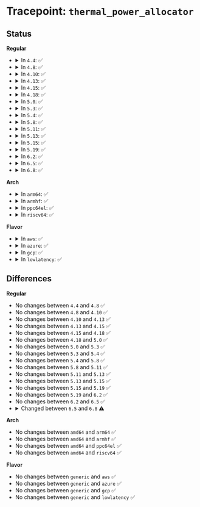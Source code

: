 # Tracepoint: <code>thermal_power_allocator</code>

## Status
<b>Regular</b>
<ul>
<li>
<details>
<summary>In <code>4.4</code>: ✅</summary>

Event:

```c
struct trace_event_raw_thermal_power_allocator {
    struct trace_entry ent;
    int tz_id;
    u32 __data_loc_req_power;
    u32 total_req_power;
    u32 __data_loc_granted_power;
    u32 total_granted_power;
    size_t num_actors;
    u32 power_range;
    u32 max_allocatable_power;
    int current_temp;
    s32 delta_temp;
    char __data[0];
};
```
Function:

```c
void trace_event_raw_event_thermal_power_allocator(void *__data, struct thermal_zone_device *tz, u32 *req_power, u32 total_req_power, u32 *granted_power, u32 total_granted_power, size_t num_actors, u32 power_range, u32 max_allocatable_power, int current_temp, s32 delta_temp);
```
</details>
</li>
<li>
<details>
<summary>In <code>4.8</code>: ✅</summary>

Event:

```c
struct trace_event_raw_thermal_power_allocator {
    struct trace_entry ent;
    int tz_id;
    u32 __data_loc_req_power;
    u32 total_req_power;
    u32 __data_loc_granted_power;
    u32 total_granted_power;
    size_t num_actors;
    u32 power_range;
    u32 max_allocatable_power;
    int current_temp;
    s32 delta_temp;
    char __data[0];
};
```
Function:

```c
void trace_event_raw_event_thermal_power_allocator(void *__data, struct thermal_zone_device *tz, u32 *req_power, u32 total_req_power, u32 *granted_power, u32 total_granted_power, size_t num_actors, u32 power_range, u32 max_allocatable_power, int current_temp, s32 delta_temp);
```
</details>
</li>
<li>
<details>
<summary>In <code>4.10</code>: ✅</summary>

Event:

```c
struct trace_event_raw_thermal_power_allocator {
    struct trace_entry ent;
    int tz_id;
    u32 __data_loc_req_power;
    u32 total_req_power;
    u32 __data_loc_granted_power;
    u32 total_granted_power;
    size_t num_actors;
    u32 power_range;
    u32 max_allocatable_power;
    int current_temp;
    s32 delta_temp;
    char __data[0];
};
```
Function:

```c
void trace_event_raw_event_thermal_power_allocator(void *__data, struct thermal_zone_device *tz, u32 *req_power, u32 total_req_power, u32 *granted_power, u32 total_granted_power, size_t num_actors, u32 power_range, u32 max_allocatable_power, int current_temp, s32 delta_temp);
```
</details>
</li>
<li>
<details>
<summary>In <code>4.13</code>: ✅</summary>

Event:

```c
struct trace_event_raw_thermal_power_allocator {
    struct trace_entry ent;
    int tz_id;
    u32 __data_loc_req_power;
    u32 total_req_power;
    u32 __data_loc_granted_power;
    u32 total_granted_power;
    size_t num_actors;
    u32 power_range;
    u32 max_allocatable_power;
    int current_temp;
    s32 delta_temp;
    char __data[0];
};
```
Function:

```c
void trace_event_raw_event_thermal_power_allocator(void *__data, struct thermal_zone_device *tz, u32 *req_power, u32 total_req_power, u32 *granted_power, u32 total_granted_power, size_t num_actors, u32 power_range, u32 max_allocatable_power, int current_temp, s32 delta_temp);
```
</details>
</li>
<li>
<details>
<summary>In <code>4.15</code>: ✅</summary>

Event:

```c
struct trace_event_raw_thermal_power_allocator {
    struct trace_entry ent;
    int tz_id;
    u32 __data_loc_req_power;
    u32 total_req_power;
    u32 __data_loc_granted_power;
    u32 total_granted_power;
    size_t num_actors;
    u32 power_range;
    u32 max_allocatable_power;
    int current_temp;
    s32 delta_temp;
    char __data[0];
};
```
Function:

```c
void trace_event_raw_event_thermal_power_allocator(void *__data, struct thermal_zone_device *tz, u32 *req_power, u32 total_req_power, u32 *granted_power, u32 total_granted_power, size_t num_actors, u32 power_range, u32 max_allocatable_power, int current_temp, s32 delta_temp);
```
</details>
</li>
<li>
<details>
<summary>In <code>4.18</code>: ✅</summary>

Event:

```c
struct trace_event_raw_thermal_power_allocator {
    struct trace_entry ent;
    int tz_id;
    u32 __data_loc_req_power;
    u32 total_req_power;
    u32 __data_loc_granted_power;
    u32 total_granted_power;
    size_t num_actors;
    u32 power_range;
    u32 max_allocatable_power;
    int current_temp;
    s32 delta_temp;
    char __data[0];
};
```
Function:

```c
void trace_event_raw_event_thermal_power_allocator(void *__data, struct thermal_zone_device *tz, u32 *req_power, u32 total_req_power, u32 *granted_power, u32 total_granted_power, size_t num_actors, u32 power_range, u32 max_allocatable_power, int current_temp, s32 delta_temp);
```
</details>
</li>
<li>
<details>
<summary>In <code>5.0</code>: ✅</summary>

Event:

```c
struct trace_event_raw_thermal_power_allocator {
    struct trace_entry ent;
    int tz_id;
    u32 __data_loc_req_power;
    u32 total_req_power;
    u32 __data_loc_granted_power;
    u32 total_granted_power;
    size_t num_actors;
    u32 power_range;
    u32 max_allocatable_power;
    int current_temp;
    s32 delta_temp;
    char __data[0];
};
```
Function:

```c
void trace_event_raw_event_thermal_power_allocator(void *__data, struct thermal_zone_device *tz, u32 *req_power, u32 total_req_power, u32 *granted_power, u32 total_granted_power, size_t num_actors, u32 power_range, u32 max_allocatable_power, int current_temp, s32 delta_temp);
```
</details>
</li>
<li>
<details>
<summary>In <code>5.3</code>: ✅</summary>

Event:

```c
struct trace_event_raw_thermal_power_allocator {
    struct trace_entry ent;
    int tz_id;
    u32 __data_loc_req_power;
    u32 total_req_power;
    u32 __data_loc_granted_power;
    u32 total_granted_power;
    size_t num_actors;
    u32 power_range;
    u32 max_allocatable_power;
    int current_temp;
    s32 delta_temp;
    char __data[0];
};
```
Function:

```c
void trace_event_raw_event_thermal_power_allocator(void *__data, struct thermal_zone_device *tz, u32 *req_power, u32 total_req_power, u32 *granted_power, u32 total_granted_power, size_t num_actors, u32 power_range, u32 max_allocatable_power, int current_temp, s32 delta_temp);
```
</details>
</li>
<li>
<details>
<summary>In <code>5.4</code>: ✅</summary>

Event:

```c
struct trace_event_raw_thermal_power_allocator {
    struct trace_entry ent;
    int tz_id;
    u32 __data_loc_req_power;
    u32 total_req_power;
    u32 __data_loc_granted_power;
    u32 total_granted_power;
    size_t num_actors;
    u32 power_range;
    u32 max_allocatable_power;
    int current_temp;
    s32 delta_temp;
    char __data[0];
};
```
Function:

```c
void trace_event_raw_event_thermal_power_allocator(void *__data, struct thermal_zone_device *tz, u32 *req_power, u32 total_req_power, u32 *granted_power, u32 total_granted_power, size_t num_actors, u32 power_range, u32 max_allocatable_power, int current_temp, s32 delta_temp);
```
</details>
</li>
<li>
<details>
<summary>In <code>5.8</code>: ✅</summary>

Event:

```c
struct trace_event_raw_thermal_power_allocator {
    struct trace_entry ent;
    int tz_id;
    u32 __data_loc_req_power;
    u32 total_req_power;
    u32 __data_loc_granted_power;
    u32 total_granted_power;
    size_t num_actors;
    u32 power_range;
    u32 max_allocatable_power;
    int current_temp;
    s32 delta_temp;
    char __data[0];
};
```
Function:

```c
void trace_event_raw_event_thermal_power_allocator(void *__data, struct thermal_zone_device *tz, u32 *req_power, u32 total_req_power, u32 *granted_power, u32 total_granted_power, size_t num_actors, u32 power_range, u32 max_allocatable_power, int current_temp, s32 delta_temp);
```
</details>
</li>
<li>
<details>
<summary>In <code>5.11</code>: ✅</summary>

Event:

```c
struct trace_event_raw_thermal_power_allocator {
    struct trace_entry ent;
    int tz_id;
    u32 __data_loc_req_power;
    u32 total_req_power;
    u32 __data_loc_granted_power;
    u32 total_granted_power;
    size_t num_actors;
    u32 power_range;
    u32 max_allocatable_power;
    int current_temp;
    s32 delta_temp;
    char __data[0];
};
```
Function:

```c
void trace_event_raw_event_thermal_power_allocator(void *__data, struct thermal_zone_device *tz, u32 *req_power, u32 total_req_power, u32 *granted_power, u32 total_granted_power, size_t num_actors, u32 power_range, u32 max_allocatable_power, int current_temp, s32 delta_temp);
```
</details>
</li>
<li>
<details>
<summary>In <code>5.13</code>: ✅</summary>

Event:

```c
struct trace_event_raw_thermal_power_allocator {
    struct trace_entry ent;
    int tz_id;
    u32 __data_loc_req_power;
    u32 total_req_power;
    u32 __data_loc_granted_power;
    u32 total_granted_power;
    size_t num_actors;
    u32 power_range;
    u32 max_allocatable_power;
    int current_temp;
    s32 delta_temp;
    char __data[0];
};
```
Function:

```c
void trace_event_raw_event_thermal_power_allocator(void *__data, struct thermal_zone_device *tz, u32 *req_power, u32 total_req_power, u32 *granted_power, u32 total_granted_power, size_t num_actors, u32 power_range, u32 max_allocatable_power, int current_temp, s32 delta_temp);
```
</details>
</li>
<li>
<details>
<summary>In <code>5.15</code>: ✅</summary>

Event:

```c
struct trace_event_raw_thermal_power_allocator {
    struct trace_entry ent;
    int tz_id;
    u32 __data_loc_req_power;
    u32 total_req_power;
    u32 __data_loc_granted_power;
    u32 total_granted_power;
    size_t num_actors;
    u32 power_range;
    u32 max_allocatable_power;
    int current_temp;
    s32 delta_temp;
    char __data[0];
};
```
Function:

```c
void trace_event_raw_event_thermal_power_allocator(void *__data, struct thermal_zone_device *tz, u32 *req_power, u32 total_req_power, u32 *granted_power, u32 total_granted_power, size_t num_actors, u32 power_range, u32 max_allocatable_power, int current_temp, s32 delta_temp);
```
</details>
</li>
<li>
<details>
<summary>In <code>5.19</code>: ✅</summary>

Event:

```c
struct trace_event_raw_thermal_power_allocator {
    struct trace_entry ent;
    int tz_id;
    u32 __data_loc_req_power;
    u32 total_req_power;
    u32 __data_loc_granted_power;
    u32 total_granted_power;
    size_t num_actors;
    u32 power_range;
    u32 max_allocatable_power;
    int current_temp;
    s32 delta_temp;
    char __data[0];
};
```
Function:

```c
void trace_event_raw_event_thermal_power_allocator(void *__data, struct thermal_zone_device *tz, u32 *req_power, u32 total_req_power, u32 *granted_power, u32 total_granted_power, size_t num_actors, u32 power_range, u32 max_allocatable_power, int current_temp, s32 delta_temp);
```
</details>
</li>
<li>
<details>
<summary>In <code>6.2</code>: ✅</summary>

Event:

```c
struct trace_event_raw_thermal_power_allocator {
    struct trace_entry ent;
    int tz_id;
    u32 __data_loc_req_power;
    u32 total_req_power;
    u32 __data_loc_granted_power;
    u32 total_granted_power;
    size_t num_actors;
    u32 power_range;
    u32 max_allocatable_power;
    int current_temp;
    s32 delta_temp;
    char __data[0];
};
```
Function:

```c
void trace_event_raw_event_thermal_power_allocator(void *__data, struct thermal_zone_device *tz, u32 *req_power, u32 total_req_power, u32 *granted_power, u32 total_granted_power, size_t num_actors, u32 power_range, u32 max_allocatable_power, int current_temp, s32 delta_temp);
```
</details>
</li>
<li>
<details>
<summary>In <code>6.5</code>: ✅</summary>

Event:

```c
struct trace_event_raw_thermal_power_allocator {
    struct trace_entry ent;
    int tz_id;
    u32 __data_loc_req_power;
    u32 total_req_power;
    u32 __data_loc_granted_power;
    u32 total_granted_power;
    size_t num_actors;
    u32 power_range;
    u32 max_allocatable_power;
    int current_temp;
    s32 delta_temp;
    char __data[0];
};
```
Function:

```c
void trace_event_raw_event_thermal_power_allocator(void *__data, struct thermal_zone_device *tz, u32 *req_power, u32 total_req_power, u32 *granted_power, u32 total_granted_power, size_t num_actors, u32 power_range, u32 max_allocatable_power, int current_temp, s32 delta_temp);
```
</details>
</li>
<li>
<details>
<summary>In <code>6.8</code>: ✅</summary>

Event:

```c
struct trace_event_raw_thermal_power_allocator {
    struct trace_entry ent;
    int tz_id;
    u32 total_req_power;
    u32 total_granted_power;
    size_t num_actors;
    u32 power_range;
    u32 max_allocatable_power;
    int current_temp;
    s32 delta_temp;
    char __data[0];
};
```
Function:

```c
void trace_event_raw_event_thermal_power_allocator(void *__data, struct thermal_zone_device *tz, u32 total_req_power, u32 total_granted_power, int num_actors, u32 power_range, u32 max_allocatable_power, int current_temp, s32 delta_temp);
```
</details>
</li>
</ul>
<b>Arch</b>
<ul>
<li>
<details>
<summary>In <code>arm64</code>: ✅</summary>

Event:

```c
struct trace_event_raw_thermal_power_allocator {
    struct trace_entry ent;
    int tz_id;
    u32 __data_loc_req_power;
    u32 total_req_power;
    u32 __data_loc_granted_power;
    u32 total_granted_power;
    size_t num_actors;
    u32 power_range;
    u32 max_allocatable_power;
    int current_temp;
    s32 delta_temp;
    char __data[0];
};
```
Function:

```c
void trace_event_raw_event_thermal_power_allocator(void *__data, struct thermal_zone_device *tz, u32 *req_power, u32 total_req_power, u32 *granted_power, u32 total_granted_power, size_t num_actors, u32 power_range, u32 max_allocatable_power, int current_temp, s32 delta_temp);
```
</details>
</li>
<li>
<details>
<summary>In <code>armhf</code>: ✅</summary>

Event:

```c
struct trace_event_raw_thermal_power_allocator {
    struct trace_entry ent;
    int tz_id;
    u32 __data_loc_req_power;
    u32 total_req_power;
    u32 __data_loc_granted_power;
    u32 total_granted_power;
    size_t num_actors;
    u32 power_range;
    u32 max_allocatable_power;
    int current_temp;
    s32 delta_temp;
    char __data[0];
};
```
Function:

```c
void trace_event_raw_event_thermal_power_allocator(void *__data, struct thermal_zone_device *tz, u32 *req_power, u32 total_req_power, u32 *granted_power, u32 total_granted_power, size_t num_actors, u32 power_range, u32 max_allocatable_power, int current_temp, s32 delta_temp);
```
</details>
</li>
<li>
<details>
<summary>In <code>ppc64el</code>: ✅</summary>

Event:

```c
struct trace_event_raw_thermal_power_allocator {
    struct trace_entry ent;
    int tz_id;
    u32 __data_loc_req_power;
    u32 total_req_power;
    u32 __data_loc_granted_power;
    u32 total_granted_power;
    size_t num_actors;
    u32 power_range;
    u32 max_allocatable_power;
    int current_temp;
    s32 delta_temp;
    char __data[0];
};
```
Function:

```c
void trace_event_raw_event_thermal_power_allocator(void *__data, struct thermal_zone_device *tz, u32 *req_power, u32 total_req_power, u32 *granted_power, u32 total_granted_power, size_t num_actors, u32 power_range, u32 max_allocatable_power, int current_temp, s32 delta_temp);
```
</details>
</li>
<li>
<details>
<summary>In <code>riscv64</code>: ✅</summary>

Event:

```c
struct trace_event_raw_thermal_power_allocator {
    struct trace_entry ent;
    int tz_id;
    u32 __data_loc_req_power;
    u32 total_req_power;
    u32 __data_loc_granted_power;
    u32 total_granted_power;
    size_t num_actors;
    u32 power_range;
    u32 max_allocatable_power;
    int current_temp;
    s32 delta_temp;
    char __data[0];
};
```
Function:

```c
void trace_event_raw_event_thermal_power_allocator(void *__data, struct thermal_zone_device *tz, u32 *req_power, u32 total_req_power, u32 *granted_power, u32 total_granted_power, size_t num_actors, u32 power_range, u32 max_allocatable_power, int current_temp, s32 delta_temp);
```
</details>
</li>
</ul>
<b>Flavor</b>
<ul>
<li>
<details>
<summary>In <code>aws</code>: ✅</summary>

Event:

```c
struct trace_event_raw_thermal_power_allocator {
    struct trace_entry ent;
    int tz_id;
    u32 __data_loc_req_power;
    u32 total_req_power;
    u32 __data_loc_granted_power;
    u32 total_granted_power;
    size_t num_actors;
    u32 power_range;
    u32 max_allocatable_power;
    int current_temp;
    s32 delta_temp;
    char __data[0];
};
```
Function:

```c
void trace_event_raw_event_thermal_power_allocator(void *__data, struct thermal_zone_device *tz, u32 *req_power, u32 total_req_power, u32 *granted_power, u32 total_granted_power, size_t num_actors, u32 power_range, u32 max_allocatable_power, int current_temp, s32 delta_temp);
```
</details>
</li>
<li>
<details>
<summary>In <code>azure</code>: ✅</summary>

Event:

```c
struct trace_event_raw_thermal_power_allocator {
    struct trace_entry ent;
    int tz_id;
    u32 __data_loc_req_power;
    u32 total_req_power;
    u32 __data_loc_granted_power;
    u32 total_granted_power;
    size_t num_actors;
    u32 power_range;
    u32 max_allocatable_power;
    int current_temp;
    s32 delta_temp;
    char __data[0];
};
```
Function:

```c
void trace_event_raw_event_thermal_power_allocator(void *__data, struct thermal_zone_device *tz, u32 *req_power, u32 total_req_power, u32 *granted_power, u32 total_granted_power, size_t num_actors, u32 power_range, u32 max_allocatable_power, int current_temp, s32 delta_temp);
```
</details>
</li>
<li>
<details>
<summary>In <code>gcp</code>: ✅</summary>

Event:

```c
struct trace_event_raw_thermal_power_allocator {
    struct trace_entry ent;
    int tz_id;
    u32 __data_loc_req_power;
    u32 total_req_power;
    u32 __data_loc_granted_power;
    u32 total_granted_power;
    size_t num_actors;
    u32 power_range;
    u32 max_allocatable_power;
    int current_temp;
    s32 delta_temp;
    char __data[0];
};
```
Function:

```c
void trace_event_raw_event_thermal_power_allocator(void *__data, struct thermal_zone_device *tz, u32 *req_power, u32 total_req_power, u32 *granted_power, u32 total_granted_power, size_t num_actors, u32 power_range, u32 max_allocatable_power, int current_temp, s32 delta_temp);
```
</details>
</li>
<li>
<details>
<summary>In <code>lowlatency</code>: ✅</summary>

Event:

```c
struct trace_event_raw_thermal_power_allocator {
    struct trace_entry ent;
    int tz_id;
    u32 __data_loc_req_power;
    u32 total_req_power;
    u32 __data_loc_granted_power;
    u32 total_granted_power;
    size_t num_actors;
    u32 power_range;
    u32 max_allocatable_power;
    int current_temp;
    s32 delta_temp;
    char __data[0];
};
```
Function:

```c
void trace_event_raw_event_thermal_power_allocator(void *__data, struct thermal_zone_device *tz, u32 *req_power, u32 total_req_power, u32 *granted_power, u32 total_granted_power, size_t num_actors, u32 power_range, u32 max_allocatable_power, int current_temp, s32 delta_temp);
```
</details>
</li>
</ul>

## Differences
<b>Regular</b>
<ul>
<li>
No changes between <code>4.4</code> and <code>4.8</code> ✅
</li>
<li>
No changes between <code>4.8</code> and <code>4.10</code> ✅
</li>
<li>
No changes between <code>4.10</code> and <code>4.13</code> ✅
</li>
<li>
No changes between <code>4.13</code> and <code>4.15</code> ✅
</li>
<li>
No changes between <code>4.15</code> and <code>4.18</code> ✅
</li>
<li>
No changes between <code>4.18</code> and <code>5.0</code> ✅
</li>
<li>
No changes between <code>5.0</code> and <code>5.3</code> ✅
</li>
<li>
No changes between <code>5.3</code> and <code>5.4</code> ✅
</li>
<li>
No changes between <code>5.4</code> and <code>5.8</code> ✅
</li>
<li>
No changes between <code>5.8</code> and <code>5.11</code> ✅
</li>
<li>
No changes between <code>5.11</code> and <code>5.13</code> ✅
</li>
<li>
No changes between <code>5.13</code> and <code>5.15</code> ✅
</li>
<li>
No changes between <code>5.15</code> and <code>5.19</code> ✅
</li>
<li>
No changes between <code>5.19</code> and <code>6.2</code> ✅
</li>
<li>
No changes between <code>6.2</code> and <code>6.5</code> ✅
</li>
<li>
<details>
<summary>Changed between <code>6.5</code> and <code>6.8</code> ⚠️</summary>
<ul>
<li>
<b>Event changed. </b>
</li>
<li>
<b>Field removed. </b>
<code>u32 __data_loc_req_power</code>
</li>
<li>
<b>Field removed. </b>
<code>u32 __data_loc_granted_power</code>
</li>
<li>
<b>Func changed. </b>
</li>
<li>
<b>Param removed. </b>
<code>u32 *req_power</code>
</li>
<li>
<b>Param removed. </b>
<code>u32 *granted_power</code>
</li>
<li>
<b>Param reordered. </b>
<code>__data, tz, req_power, total_req_power, granted_power, total_granted_power, num_actors, power_range, max_allocatable_power, current_temp, delta_temp</code> ➡️ <code>__data, tz, total_req_power, total_granted_power, num_actors, power_range, max_allocatable_power, current_temp, delta_temp</code>
</li>
<li>
<b>Param type changed. </b>
<code>size_t num_actors</code> ➡️ <code>int num_actors</code>
</li>
</ul>
</details>
</li>
</ul>
<b>Arch</b>
<ul>
<li>
No changes between <code>amd64</code> and <code>arm64</code> ✅
</li>
<li>
No changes between <code>amd64</code> and <code>armhf</code> ✅
</li>
<li>
No changes between <code>amd64</code> and <code>ppc64el</code> ✅
</li>
<li>
No changes between <code>amd64</code> and <code>riscv64</code> ✅
</li>
</ul>
<b>Flavor</b>
<ul>
<li>
No changes between <code>generic</code> and <code>aws</code> ✅
</li>
<li>
No changes between <code>generic</code> and <code>azure</code> ✅
</li>
<li>
No changes between <code>generic</code> and <code>gcp</code> ✅
</li>
<li>
No changes between <code>generic</code> and <code>lowlatency</code> ✅
</li>
</ul>
